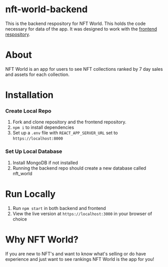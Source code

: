 # nft-world-backend

This is the backend respository for NFT World. This holds the code necessary for data of the app. It was designed to work with the [frontend respository](https://github.com/kawaharm/nft-world-frontend). 

# About
NFT World is an app for users to see NFT collections ranked by 7 day sales and assets for each collection. 

# Installation 
### Create Local Repo
1. Fork and clone repository and the frontend repository.
2. `npm i` to install dependencies
3. Set up a `.env` file with `REACT_APP_SERVER_URL` set to `https://localhost:8000`

### Set Up Local Database
1. Install MongoDB if not installed 
2. Running the backend repo should create a new database called nft_world 

# Run Locally
1. Run `npm start` in both backend and frontend 
2. View the live version at `https://localhost:3000` in your browser of choice

# Why NFT World?
If you are new to NFT's and want to know what's selling or do have experience and just want to see rankings NFT World is the app for you!